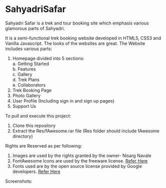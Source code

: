 # SahyadriSafar
Sahyadri Safar is a trek and tour booking site which emphasis various glamorous parts of Sahyadri.

It is a semi-functional trek booking website developed in HTML5, CSS3 and Vanilla Javascript. The looks of the websites are great.
The Website includes various parts:

1. Homepage divided into 5 sections:<br/>
  a. Getting Started <br/>
  b. Features <br/>
  c. Gallery <br/>
  d. Trek Plans <br/>
  e. Collaborators <br/>
2. Trek Booking Page
3. Photo Gallery
4. User Profile (Including sign in and sign up pages)
5. Support Us

To pull and execute this project:
  1. Clone this repository
  2. Extract the Res/fAwesome.rar file (Res folder should include fAwesome directory)

Rights are Reserved as per following:
  1. Images are used by the rights granted by the owner- Nisarg Navale
  2. FontAwesome Icons are used by the freeware license. <a target="_blank" href="https://fontawesome.com/license/free" >Refer Here</a>
  3. Fonts used are by the open source license provided by Google developers. <a target="_blank" href="https://developers.google.com/fonts" >Refer Here</a>

Screenshots: <br />
